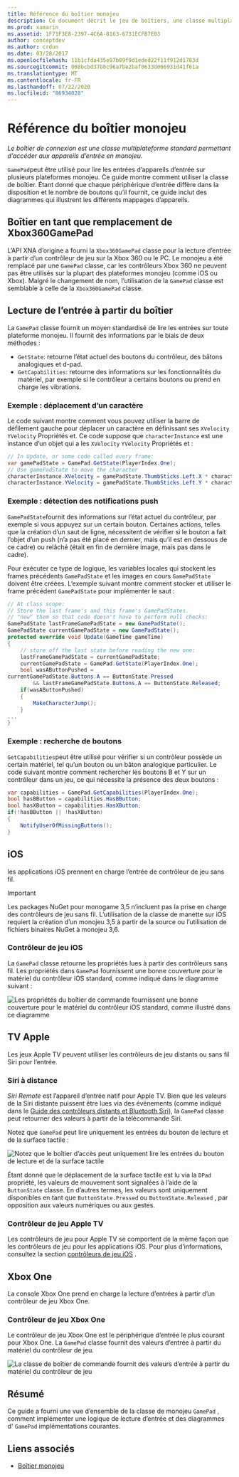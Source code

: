 ```yaml
---
title: Référence du boîtier monojeu
description: Ce document décrit le jeu de boîtiers, une classe multiplateforme pour l’accès aux périphériques d’entrée en monojeu. Il explique comment lire les entrées à partir du boîtier de la manette et fournit un exemple de code.
ms.prod: xamarin
ms.assetid: 1F71F3E8-2397-4C6A-8163-6731ECFB7E03
author: conceptdev
ms.author: crdun
ms.date: 03/28/2017
ms.openlocfilehash: 11b1cfda435e97b09f9d1eded22f11f912d1783d
ms.sourcegitcommit: 008bcbd37b6c96a7be2baf0633d066931d41f61a
ms.translationtype: MT
ms.contentlocale: fr-FR
ms.lasthandoff: 07/22/2020
ms.locfileid: "86934028"
---
```

# <a name="monogame-gamepad-reference"></a>Référence du boîtier monojeu

_Le boîtier de connexion est une classe multiplateforme standard permettant d’accéder aux appareils d’entrée en monojeu._

`GamePad`peut être utilisé pour lire les entrées d’appareils d’entrée sur plusieurs plateformes monojeu. Ce guide montre comment utiliser la classe de boîtier. Étant donné que chaque périphérique d’entrée diffère dans la disposition et le nombre de boutons qu’il fournit, ce guide inclut des diagrammes qui illustrent les différents mappages d’appareils.

## <a name="gamepad-as-a-replacement-for-xbox360gamepad"></a>Boîtier en tant que remplacement de Xbox360GamePad

L’API XNA d’origine a fourni la `Xbox360GamePad` classe pour la lecture d’entrée à partir d’un contrôleur de jeu sur la Xbox 360 ou le PC. Le monojeu a été remplacé par une `GamePad` classe, car les contrôleurs Xbox 360 ne peuvent pas être utilisés sur la plupart des plateformes monojeu (comme iOS ou Xbox). Malgré le changement de nom, l’utilisation de la `GamePad` classe est semblable à celle de la `Xbox360GamePad` classe.

## <a name="reading-input-from-gamepad"></a>Lecture de l’entrée à partir du boîtier

La `GamePad` classe fournit un moyen standardisé de lire les entrées sur toute plateforme monojeu. Il fournit des informations par le biais de deux méthodes :

- `GetState`: retourne l’état actuel des boutons du contrôleur, des bâtons analogiques et d-pad.
- `GetCapabilities`: retourne des informations sur les fonctionnalités du matériel, par exemple si le contrôleur a certains boutons ou prend en charge les vibrations.

### <a name="example-moving-a-character"></a>Exemple : déplacement d’un caractère

Le code suivant montre comment vous pouvez utiliser la barre de défilement gauche pour déplacer un caractère en définissant ses `XVelocity` `YVelocity` Propriétés et. Ce code suppose que `characterInstance` est une instance d’un objet qui a les `XVelocity` `YVelocity` Propriétés et :

```csharp
// In Update, or some code called every frame:
var gamePadState = GamePad.GetState(PlayerIndex.One);
// Use gamePadState to move the character
characterInstance.XVelocity = gamePadState.ThumbSticks.Left.X * characterInstance.MaxSpeed;
characterInstance.YVelocity = gamePadState.ThumbSticks.Left.Y * characterInstance.MaxSpeed;
```

### <a name="example-detecting-pushes"></a>Exemple : détection des notifications push

`GamePadState`fournit des informations sur l’état actuel du contrôleur, par exemple si vous appuyez sur un certain bouton. Certaines actions, telles que la création d’un saut de ligne, nécessitent de vérifier si le bouton a fait l’objet d’un push (n’a pas été placé en dernier, mais qu’il est en dessous de ce cadre) ou relâché (était en fin de dernière image, mais pas dans le cadre).

Pour exécuter ce type de logique, les variables locales qui stockent les frames précédents `GamePadState` et les images en cours `GamePadState` doivent être créées. L’exemple suivant montre comment stocker et utiliser le frame précédent `GamePadState` pour implémenter le saut :

```csharp
// At class scope:
// Store the last frame's and this frame's GamePadStates.
// "new" them so that code doesn't have to perform null checks:
GamePadState lastFrameGamePadState = new GamePadState();
GamePadState currentGamePadState = new GamePadState();
protected override void Update(GameTime gameTime)
{
    // store off the last state before reading the new one:
    lastFrameGamePadState = currentGamePadState;
    currentGamePadState = GamePad.GetState(PlayerIndex.One);
    bool wasAButtonPushed =
currentGamePadState.Buttons.A == ButtonState.Pressed
        && lastFrameGamePadState.Buttons.A == ButtonState.Released;
    if(wasAButtonPushed)
    {
        MakeCharacterJump();
    }
...
}
```

### <a name="example-checking-for-buttons"></a>Exemple : recherche de boutons

`GetCapabilities`peut être utilisé pour vérifier si un contrôleur possède un certain matériel, tel qu’un bouton ou un bâton analogique particulier. Le code suivant montre comment rechercher les boutons B et Y sur un contrôleur dans un jeu, ce qui nécessite la présence des deux boutons :

```csharp
var capabilities = GamePad.GetCapabilities(PlayerIndex.One);
bool hasBButton = capabilities.HasBButton;
bool hasXButton = capabilities.HasXButton;
if(!hasBButton || !hasXButton)
{
    NotifyUserOfMissingButtons();
}
```

## <a name="ios"></a>iOS

les applications iOS prennent en charge l’entrée de contrôleur de jeu sans fil.

> [!IMPORTANT]
> Les packages NuGet pour monogame 3,5 n’incluent pas la prise en charge des contrôleurs de jeu sans fil. L’utilisation de la classe de manette sur iOS requiert la création d’un monojeu 3,5 à partir de la source ou l’utilisation de fichiers binaires NuGet à monojeu 3,6.

### <a name="ios-game-controller"></a>Contrôleur de jeu iOS

La `GamePad` classe retourne les propriétés lues à partir des contrôleurs sans fil. Les propriétés dans `GamePad` fournissent une bonne couverture pour le matériel du contrôleur iOS standard, comme indiqué dans le diagramme suivant :

![Les propriétés du boîtier de commande fournissent une bonne couverture pour le matériel du contrôleur iOS standard, comme illustré dans ce diagramme](input-images/image1.png)

## <a name="apple-tv"></a>TV Apple

Les jeux Apple TV peuvent utiliser les contrôleurs de jeu distants ou sans fil Siri pour l’entrée.

### <a name="siri-remote"></a>Siri à distance

*Siri Remote* est l’appareil d’entrée natif pour Apple TV. Bien que les valeurs de la Siri distante puissent être lues via des événements (comme indiqué dans le [Guide des contrôleurs distants et Bluetooth Siri](~/ios/tvos/platform/remote-bluetooth.md)), la `GamePad` classe peut retourner des valeurs à partir de la télécommande Siri.

Notez que `GamePad` peut lire uniquement les entrées du bouton de lecture et de la surface tactile :

![Notez que le boîtier d’accès peut uniquement lire les entrées du bouton de lecture et de la surface tactile](input-images/image2.png)

Étant donné que le déplacement de la surface tactile est lu via la `DPad` propriété, les valeurs de mouvement sont signalées à l’aide de la `ButtonState` classe. En d’autres termes, les valeurs sont uniquement disponibles en tant que `ButtonState.Pressed` ou `ButtonState.Released` , par opposition aux valeurs numériques ou aux gestes.

### <a name="apple-tv-game-controller"></a>Contrôleur de jeu Apple TV

Les contrôleurs de jeu pour Apple TV se comportent de la même façon que les contrôleurs de jeu pour les applications iOS. Pour plus d’informations, consultez la section [contrôleurs de jeu iOS](#ios-game-controller) . 

## <a name="xbox-one"></a>Xbox One

La console Xbox One prend en charge la lecture d’entrées à partir d’un contrôleur de jeu Xbox One.

### <a name="xbox-one-game-controller"></a>Contrôleur de jeu Xbox One

Le contrôleur de jeu Xbox One est le périphérique d’entrée le plus courant pour Xbox One. La `GamePad` classe fournit des valeurs d’entrée à partir du matériel du contrôleur de jeu.

![La classe de boîtier de commande fournit des valeurs d’entrée à partir du matériel du contrôleur de jeu](input-images/image3.png)

## <a name="summary"></a>Résumé

Ce guide a fourni une vue d’ensemble de la classe de monojeu `GamePad` , comment implémenter une logique de lecture d’entrée et des diagrammes d' `GamePad` implémentations courantes.

## <a name="related-links"></a>Liens associés

- [Boîtier monojeu](http://www.monogame.net/documentation/?page=T_Microsoft_Xna_Framework_Input_GamePad)
